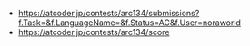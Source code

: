 * https://atcoder.jp/contests/arc134/submissions?f.Task=&f.LanguageName=&f.Status=AC&f.User=noraworld
* https://atcoder.jp/contests/arc134/score
